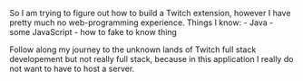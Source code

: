 So I am trying to figure out how to build a Twitch extension, however I have pretty much no web-programming experience.
Things I know: - Java
               - some JavaScript
               - how to fake to know thing

Follow along my journey to the unknown lands of Twitch full stack developement but not really full stack, because in this application I really do not want to have to host a server.
